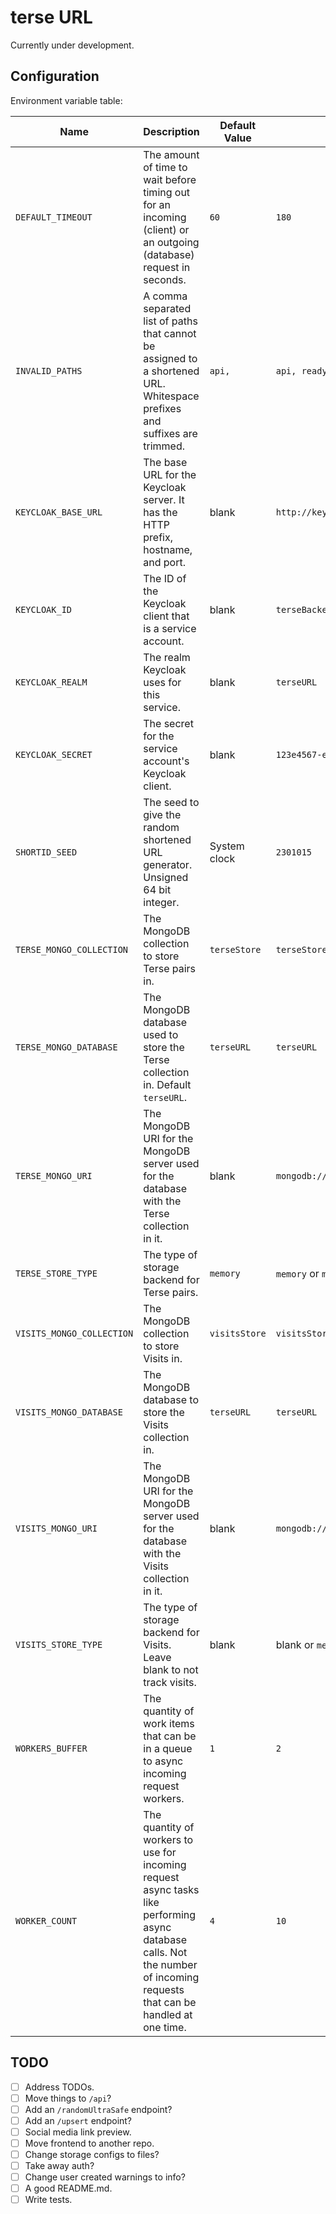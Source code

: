 # terse URL

Currently under development.

## Configuration

Environment variable table:

|Name                     |Description                                                                                                                                                               |Default Value|Example Value                         |
|-------------------------|--------------------------------------------------------------------------------------------------------------------------------------------------------------------------|-------------|--------------------------------------|
|`DEFAULT_TIMEOUT`        |The amount of time to wait before timing out for an incoming (client) or an outgoing (database) request in seconds.                                                       |`60`         |`180`                                 |
|`INVALID_PATHS`          |A comma separated list of paths that cannot be assigned to a shortened URL. Whitespace prefixes and suffixes are trimmed.                                                 |`api,`       |`api, ready ,live`                    |
|`KEYCLOAK_BASE_URL`      |The base URL for the Keycloak server. It has the HTTP prefix, hostname, and port.                                                                                         |blank        |`http://keycloak:8080`                |
|`KEYCLOAK_ID`            |The ID of the Keycloak client that is a service account.                                                                                                                  |blank        |`terseBackend`                        |
|`KEYCLOAK_REALM`         |The realm Keycloak uses for this service.                                                                                                                                 |blank        |`terseURL`                            |
|`KEYCLOAK_SECRET`        |The secret for the service account's Keycloak client.                                                                                                                     |blank        |`123e4567-e89b-12d3-a456-426614174000`|
|`SHORTID_SEED`           |The seed to give the random shortened URL generator. Unsigned 64 bit integer.                                                                                             |System clock |`2301015`                             |
|`TERSE_MONGO_COLLECTION` |The MongoDB collection to store Terse pairs in.                                                                                                                           |`terseStore` |`terseStore`                          |
|`TERSE_MONGO_DATABASE`   |The MongoDB database used to store the Terse collection in. Default `terseURL`.                                                                                           |`terseURL`   |`terseURL`                            |
|`TERSE_MONGO_URI`        |The MongoDB URI for the MongoDB server used for the database with the Terse collection in it.                                                                             |blank        |`mongodb://mongodb0.example.com:27017`|
|`TERSE_STORE_TYPE`       |The type of storage backend for Terse pairs.                                                                                                                              |`memory`     |`memory` or `mongo`                   |
|`VISITS_MONGO_COLLECTION`|The MongoDB collection to store Visits in.                                                                                                                                |`visitsStore`|`visitsStore`                         |
|`VISITS_MONGO_DATABASE`  |The MongoDB database to store the Visits collection in.                                                                                                                   |`terseURL`   |`terseURL`                            |
|`VISITS_MONGO_URI`       |The MongoDB URI for the MongoDB server used for the database with the Visits collection in it.                                                                            |blank        |`mongodb://mongodb0.example.com:27017`|
|`VISITS_STORE_TYPE`      |The type of storage backend for Visits. Leave blank to not track visits.                                                                                                  |blank        |blank or `memory` or `mongo`          |
|`WORKERS_BUFFER`         |The quantity of work items that can be in a queue to async incoming request workers.                                                                                      |`1`          |`2`                                   |
|`WORKER_COUNT`           |The quantity of workers to use for incoming request async tasks like performing async database calls. Not the number of incoming requests that can be handled at one time.|`4`          |`10`                                  |

## TODO

- [ ] Address TODOs.
- [ ] Move things to `/api`?
- [ ] Add an `/randomUltraSafe` endpoint?
- [ ] Add an `/upsert` endpoint?
- [ ] Social media link preview.
- [ ] Move frontend to another repo.
- [ ] Change storage configs to files?
- [ ] Take away auth?
- [ ] Change user created warnings to info?
- [ ] A good README.md.
- [ ] Write tests.
